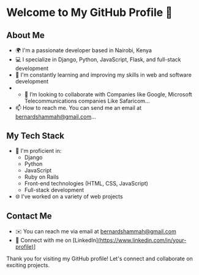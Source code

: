 # Welcome to My GitHub Profile 👋

## About Me
 
- 🌍 I'm a passionate developer based in Nairobi, Kenya
- 💻 I specialize in Django, Python, JavaScript, Flask, and full-stack development
- 🌱 I'm constantly learning and improving my skills in web and software development
- - 💞️ I’m looking to collaborate with Companies like Google, Microsoft Telecommunications companies Like Safaricom...
- 📫 How to reach me. You can send me an email at bernardshammah@gmail.com...

## My Tech Stack

- 💼 I'm proficient in:
  - Django
  - Python
  - JavaScript
  - Ruby on Rails
  - Front-end technologies (HTML, CSS, JavaScript)
  - Full-stack development
- 🌐 I've worked on a variety of web projects
 

## Contact Me

- ✉️ You can reach me via email at bernardshammah@gmail.com
- 💬 Connect with me on [LinkedIn][(https://www.linkedin.com/in/your-profile)](https://www.linkedin.com/in/shama-bernard-a6822723b/)]


Thank you for visiting my GitHub profile! Let's connect and collaborate on exciting projects.



<!---
ShamcyBens/ShamcyBens is a ✨ special ✨ repository because its `README.md` (this file) appears on your GitHub profile.
You can click the Preview link to take a look at your changes.
--->
